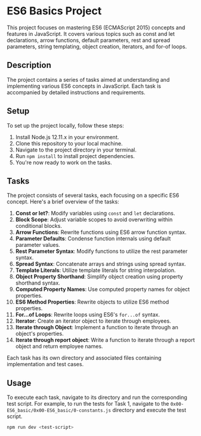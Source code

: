 # ES6 Basics Project

This project focuses on mastering ES6 (ECMAScript 2015) concepts and features in JavaScript. It covers various topics such as const and let declarations, arrow functions, default parameters, rest and spread parameters, string templating, object creation, iterators, and for-of loops.

## Description

The project contains a series of tasks aimed at understanding and implementing various ES6 concepts in JavaScript. Each task is accompanied by detailed instructions and requirements.

## Setup

To set up the project locally, follow these steps:

1. Install Node.js 12.11.x in your environment.
2. Clone this repository to your local machine.
3. Navigate to the project directory in your terminal.
4. Run `npm install` to install project dependencies.
5. You're now ready to work on the tasks.

## Tasks

The project consists of several tasks, each focusing on a specific ES6 concept. Here's a brief overview of the tasks:

1. **Const or let?**: Modify variables using `const` and `let` declarations.
2. **Block Scope**: Adjust variable scopes to avoid overwriting within conditional blocks.
3. **Arrow Functions**: Rewrite functions using ES6 arrow function syntax.
4. **Parameter Defaults**: Condense function internals using default parameter values.
5. **Rest Parameter Syntax**: Modify functions to utilize the rest parameter syntax.
6. **Spread Syntax**: Concatenate arrays and strings using spread syntax.
7. **Template Literals**: Utilize template literals for string interpolation.
8. **Object Property Shorthand**: Simplify object creation using property shorthand syntax.
9. **Computed Property Names**: Use computed property names for object properties.
10. **ES6 Method Properties**: Rewrite objects to utilize ES6 method properties.
11. **For...of Loops**: Rewrite loops using ES6's `for...of` syntax.
12. **Iterator**: Create an iterator object to iterate through employees.
13. **Iterate through Object**: Implement a function to iterate through an object's properties.
14. **Iterate through report object**: Write a function to iterate through a report object and return employee names.

Each task has its own directory and associated files containing implementation and test cases.

## Usage

To execute each task, navigate to its directory and run the corresponding test script. For example, to run the tests for Task 1, navigate to the `0x00-ES6_basic/0x00-ES6_basic/0-constants.js` directory and execute the test script.

```bash
npm run dev <test-script>

